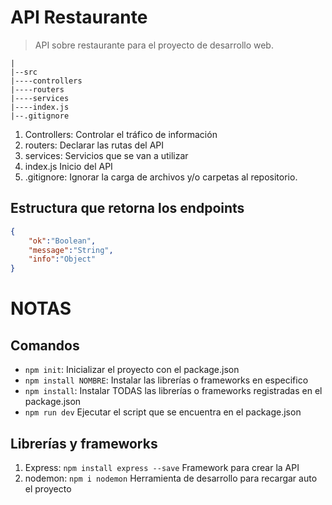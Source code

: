 # API Restaurante

> API sobre restaurante para el proyecto de desarrollo web.

```
|
|--src
|----controllers
|----routers
|----services
|----index.js
|--.gitignore
```
1. Controllers: Controlar el tráfico de información
2. routers: Declarar las rutas del API
3. services: Servicios que se van a utilizar
4. index.js Inicio del API
5. .gitignore: Ignorar la carga de archivos y/o carpetas al repositorio.

## Estructura que retorna los endpoints
```json
{
    "ok":"Boolean",
    "message":"String",
    "info":"Object"
}
```

# NOTAS
## Comandos 
- `npm init`: Inicializar el proyecto con el package.json
- `npm install NOMBRE`: Instalar las librerías o frameworks en especifico
- `npm install`: Instalar TODAS las librerías o frameworks registradas en el package.json
- `npm run dev` Ejecutar el script que se encuentra en el package.json

## Librerías y frameworks
1. Express: `npm install express --save`  Framework para crear la API
2. nodemon: `npm i nodemon` Herramienta de desarrollo para recargar auto el proyecto


